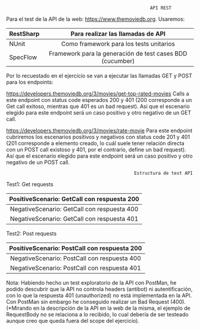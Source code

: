                                                           API REST
    
Para el test de la API de la web: https://www.themoviedb.org. Usaremos:
    
|RestSharp | Para realizar las llamadas de API                         |
|:---      |    :---:                                                  |     
|NUnit     | Como framework para los tests unitarios                   |
|SpecFlow  | Framework para la generación de test cases BDD (cucumber) |
    
Por lo recuestado en el ejercicio se van a ejecutar las llamadas GET y POST para los endpoints: 

https://developers.themoviedb.org/3/movies/get-top-rated-movies Calls a este endpoint con status code esperados 200 y 401 (200 corresponde a un Get call exitoso, mientras que 401 es un bad request). Asi que el escenario elegido para este endpoint será un caso positivo y otro negativo de un GET call.

https://developers.themoviedb.org/3/movies/rate-movie Para este endpoint cubriremos los escenarios positivos y negativos con status code 201 y 401 (201 corresponde a elemento creado, lo cuál suele tener relación directa con un POST call existoso y 401, por el contrario, define un bad request). Así que el escenario elegido para este endpoint será un caso positivo y otro negativo de un POST call. 

                                                    Estructura de test API
                                                    
Test1: Get requests

|PositiveScenario: GetCall con respuesta 200|
|           :---:                           |
|NegativeScenario: GetCall con respuesta 400|
|NegativeScenario: GetCall con respuesta 401| 

Test2: Post requests

|PositiveScenario: PostCall con respuesta 200|
|           :---:                            |
|NegativeScenario: PostCall con respuesta 400|
|NegativeScenario: PostCall con respuesta 401| 

Nota: Habiendo hecho un test exploratorio de la API con PostMan, he podido descubrir que la API no controla headers (antibot) ni autentificación, con lo que la respuesta 401 (unauthorized) no está implementada en la API. Con PostMan sin embargo he conseguido realizar un Bad Request (400). 
(*Mirando en la descripción de la API en la web de la misma, el ejemplo de RequestBody no se relaciona a lo recibido, lo cual debería de ser testeado aunque creo que queda fuera del scope del ejercicio). 

